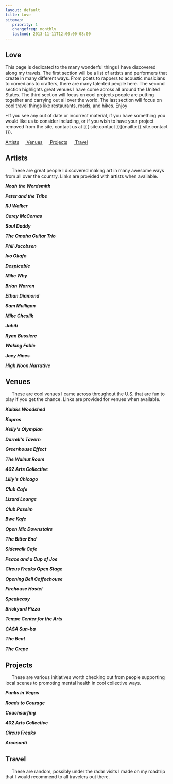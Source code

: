 ```yaml
---
layout: default
title: Love
sitemap:
   priority: 1
   changefreq: monthly
   lastmod: 2013-11-11T12:00:00-08:00
---
```


Love
----

This page is dedicated to the many wonderful things I have discovered along my travels. The first section will be a list of artists and performers that create in many different ways. From poets to rappers to acoustic musicians to comedians to crafters, there are many talented people here. The second section highlights great venues I have come across all around the United States. The third section will focus on cool projects people are putting together and carrying out all over the world. The last section will focus on cool travel things like restaurants, roads, and hikes. Enjoy

*If you see any out of date or incorrect material, if you have something you would like us to consider including, or if you wish to have your project removed from the site, contact us at [{{ site.contact }}](mailto:{{ site.contact }}).

<a href = "#Artists"> Artists</a>&nbsp;&nbsp;&nbsp;&nbsp;&nbsp;<a href = "#Venues"> Venues</a>&nbsp;&nbsp;&nbsp;&nbsp;&nbsp;<a href = "#Projects"> Projects</a>&nbsp;&nbsp;&nbsp;&nbsp;&nbsp;<a href = "#Travel"> Travel</a>

<a name="Artists"></a>
Artists
---
&nbsp;&nbsp;&nbsp;&nbsp;&nbsp;These are great people I discovered making art in many awesome ways from all over the country. Links are provided with artists when available.

***Noah the Wordsmith***

***Peter and the Tribe***

***RJ Walker***

***Carey McComas***

***Soul Daddy***

***The Omaha Guitar Trio***

***Phil Jacobsen***

***Ivo Okafo***

***Despicable***

***Mike Why***

***Brian Warren***

***Ethan Diamond***

***Sam Mulligan***

***Mike Cheslik***

***Jahiti***

***Ryan Bussiere***

***Waking Fable***

***Joey Hines***

***High Noon Narrative***

<a name="Venues"></a>
Venues
---
&nbsp;&nbsp;&nbsp;&nbsp;&nbsp;These are cool venues I came across throughout the U.S. that are fun to play if you get the chance. Links are provided for venues when available.

***Kulaks Woodshed***

***Kupros***

***Kelly's Olympian***

***Darrell's Tavern***

***Greenhouse Effect***

***The Walnut Room***

***402 Arts Collective***

***Lilly's Chicago***

***Club Cafe***

***Lizard Lounge***

***Club Passim***

***Bwe Kafe***

***Open Mic Downstairs***

***The Bitter End***

***Sidewalk Cafe***

***Peace and a Cup of Joe***

***Circus Freaks Open Stage***

***Opening Bell Coffeehouse***

***Firehouse Hostel***

***Speakeasy***

***Brickyard Pizza***

***Tempe Center for the Arts***

***CASA Sun-ba***

***The Beat***

***The Crepe***


<a name="Projects"></a>
Projects
---
&nbsp;&nbsp;&nbsp;&nbsp;&nbsp;These are various initiatives worth checking out from people supporting local scenes to promoting mental health in cool collective ways.

***Punks in Vegas***

***Roads to Courage***

***Couchsurfing***

***402 Arts Collective***

***Circus Freaks***

***Arcosanti***

<a name="Travel"></a>
Travel
---
&nbsp;&nbsp;&nbsp;&nbsp;&nbsp;These are random, possibly under the radar visits I made on my roadtrip that I would recommend to all travelers out there.
